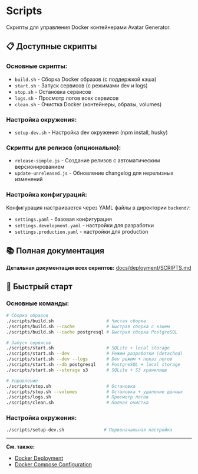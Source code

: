 # Scripts

Скрипты для управления Docker контейнерами Avatar Generator.

## 📋 Доступные скрипты

### Основные скрипты:

- `build.sh` - Сборка Docker образов (с поддержкой кэша)
- `start.sh` - Запуск сервисов (с режимами dev и logs)
- `stop.sh` - Остановка сервисов
- `logs.sh` - Просмотр логов всех сервисов
- `clean.sh` - Очистка Docker (контейнеры, образы, volumes)

### Настройка окружения:

- `setup-dev.sh` - Настройка dev окружения (npm install, husky)

### Скрипты для релизов (опционально):

- `release-simple.js` - Создание релизов с автоматическим версионированием
- `update-unreleased.js` - Обновление changelog для нерелизных изменений

### Настройка конфигураций:

Конфигурация настраивается через YAML файлы в директории `backend/`:

- `settings.yaml` - базовая конфигурация
- `settings.development.yaml` - настройки для разработки
- `settings.production.yaml` - настройки для production

## 📚 Полная документация

**Детальная документация всех скриптов:**
[docs/deployment/SCRIPTS.md](../docs/deployment/SCRIPTS.md)

## 🚀 Быстрый старт

### Основные команды:

```bash
# Сборка образов
./scripts/build.sh                    # Чистая сборка
./scripts/build.sh --cache            # Быстрая сборка с кэшем
./scripts/build.sh --cache postgresql # Быстрая сборка PostgreSQL

# Запуск сервисов
./scripts/start.sh                    # SQLite + local storage
./scripts/start.sh --dev              # Режим разработки (detached)
./scripts/start.sh --dev --logs       # Dev режим + показ логов
./scripts/start.sh --db postgresql    # PostgreSQL + local storage
./scripts/start.sh --storage s3       # SQLite + S3 хранилище

# Управление
./scripts/stop.sh                     # Остановка
./scripts/stop.sh --volumes           # Остановка + удаление данных
./scripts/logs.sh                     # Просмотр логов
./scripts/clean.sh                    # Полная очистка
```

### Настройка окружения:

```bash
./scripts/setup-dev.sh               # Первоначальная настройка
```

---

**См. также:**

- [Docker Deployment](../docs/deployment/README.md)
- [Docker Compose Configuration](../docs/deployment/DOCKER_COMPOSE.md)
